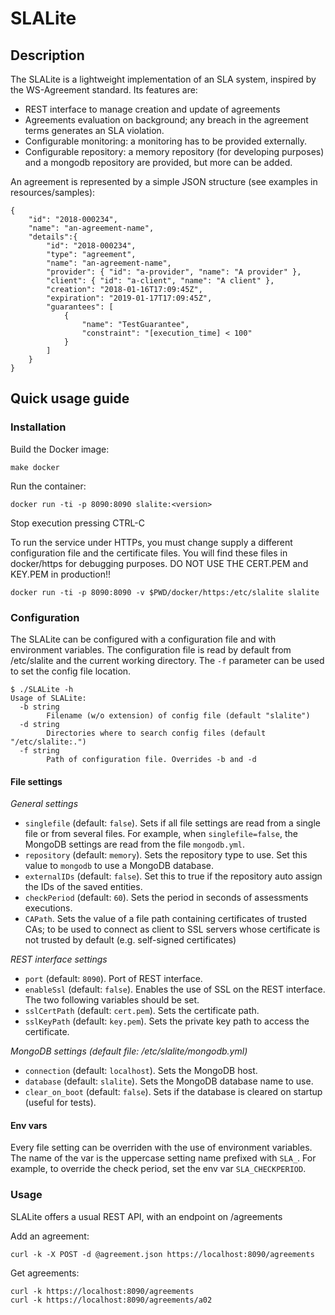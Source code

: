 # SLALite #

## Description ##

The SLALite is a lightweight implementation of an SLA system, inspired by the
WS-Agreement standard. Its features are:

* REST interface to manage creation and update of agreements
* Agreements evaluation on background; any breach in the agreement terms
  generates an SLA violation.
* Configurable monitoring: a monitoring has to be provided externally.
* Configurable repository: a memory repository (for developing purposes)
  and a mongodb repository are provided, but more can be added.

An agreement is represented by a simple JSON structure 
(see examples in resources/samples):

```
{
    "id": "2018-000234",
    "name": "an-agreement-name",
    "details":{
        "id": "2018-000234",
        "type": "agreement",
        "name": "an-agreement-name",
        "provider": { "id": "a-provider", "name": "A provider" },
        "client": { "id": "a-client", "name": "A client" },
        "creation": "2018-01-16T17:09:45Z",
        "expiration": "2019-01-17T17:09:45Z",
        "guarantees": [
            {
                "name": "TestGuarantee",
                "constraint": "[execution_time] < 100"
            }
        ]
    }
}
```

## Quick usage guide ##

### Installation ###

Build the Docker image:

    make docker

Run the container:

    docker run -ti -p 8090:8090 slalite:<version>

Stop execution pressing CTRL-C

To run the service under HTTPs, you must change supply a different configuration file and the certificate files. You will find these files in docker/https for debugging purposes. DO NOT USE THE CERT.PEM and KEY.PEM in production!!

    docker run -ti -p 8090:8090 -v $PWD/docker/https:/etc/slalite slalite

### Configuration ###

The SLALite can be configured with a configuration file and with environment 
variables. The configuration file is read by default from /etc/slalite and the current 
working directory. The `-f` parameter can be used to set the config file location.

```
$ ./SLALite -h
Usage of SLALite:
  -b string
        Filename (w/o extension) of config file (default "slalite")
  -d string
        Directories where to search config files (default "/etc/slalite:.")
  -f string
        Path of configuration file. Overrides -b and -d
```

#### File settings ####

*General settings*

* `singlefile` (default: `false`). Sets if all file settings are read 
  from a single file or from several files. For example, when `singlefile=false`,
  the MongoDB settings are read from the file `mongodb.yml`.
* `repository` (default: `memory`). Sets the repository type to use. Set this
  value to `mongodb` to use a MongoDB database.
* `externalIDs` (default: `false`). Set this to true if the repository auto assign 
  the IDs of the saved entities.
* `checkPeriod` (default: `60`). Sets the period in seconds of assessments 
  executions.
* `CAPath`. Sets the value of a file path containing certificates of trusted
  CAs; to be used to connect as client to SSL servers whose certificate is
  not trusted by default (e.g. self-signed certificates)

*REST interface settings*

* `port` (default: `8090`). Port of REST interface.
* `enableSsl` (default: `false`). Enables the use of SSL on the REST
  interface. The two following variables should be set.
* `sslCertPath` (default: `cert.pem`). Sets the certificate path.
* `sslKeyPath` (default: `key.pem`). Sets the private key path to access the
  certificate.

*MongoDB settings (default file: /etc/slalite/mongodb.yml)*

* `connection` (default: `localhost`). Sets the MongoDB host.
* `database` (default: `slalite`). Sets the MongoDB database name to use.
* `clear_on_boot` (default: `false`). Sets if the database is cleared on
  startup (useful for tests).

#### Env vars  ####

Every file setting can be overriden with the use of environment variables.
The name of the var is the uppercase setting name prefixed with `SLA_`. For
example, to override the check period, set the env var `SLA_CHECKPERIOD`.

### Usage ###

SLALite offers a usual REST API, with an endpoint on /agreements

Add an agreement:

    curl -k -X POST -d @agreement.json https://localhost:8090/agreements

Get agreements:

    curl -k https://localhost:8090/agreements
    curl -k https://localhost:8090/agreements/a02

